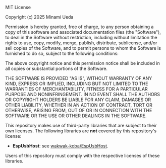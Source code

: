 MIT License

Copyright (c) 2025 Minami Ueda

Permission is hereby granted, free of charge, to any person obtaining a copy
of this software and associated documentation files (the "Software"), to deal
in the Software without restriction, including without limitation the rights
to use, copy, modify, merge, publish, distribute, sublicense, and/or sell
copies of the Software, and to permit persons to whom the Software is
furnished to do so, subject to the following conditions:

The above copyright notice and this permission notice shall be included in all
copies or substantial portions of the Software.

THE SOFTWARE IS PROVIDED "AS IS", WITHOUT WARRANTY OF ANY KIND, EXPRESS OR
IMPLIED, INCLUDING BUT NOT LIMITED TO THE WARRANTIES OF MERCHANTABILITY,
FITNESS FOR A PARTICULAR PURPOSE AND NONINFRINGEMENT. IN NO EVENT SHALL THE
AUTHORS OR COPYRIGHT HOLDERS BE LIABLE FOR ANY CLAIM, DAMAGES OR OTHER
LIABILITY, WHETHER IN AN ACTION OF CONTRACT, TORT OR OTHERWISE, ARISING FROM,
OUT OF OR IN CONNECTION WITH THE SOFTWARE OR THE USE OR OTHER DEALINGS IN THE
SOFTWARE.

This repository makes use of third-party libraries that are subject to their own licenses. The following libraries are **not** covered by this repository's license:
- **EspUsbHost**: see [wakwak-koba/EspUsbHost](https://github.com/wakwak-koba/EspUsbHost).

Users of this repository must comply with the respective licenses of these libraries.
